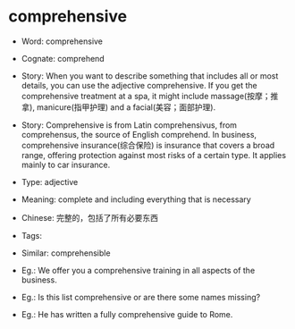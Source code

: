 # comprehensive

- Word: comprehensive
- Cognate: comprehend
- Story: When you want to describe something that includes all or most details, you can use the adjective comprehensive. If you get the comprehensive treatment at a spa, it might include massage(按摩；推拿), manicure(指甲护理) and a facial(美容；面部护理).
- Story: Comprehensive is from Latin comprehensivus, from comprehensus, the source of English comprehend. In business, comprehensive insurance(综合保险) is insurance that covers a broad range, offering protection against most risks of a certain type. It applies mainly to car insurance.

- Type: adjective
- Meaning: complete and including everything that is necessary
- Chinese: 完整的，包括了所有必要东西
- Tags: 
- Similar: comprehensible
- Eg.: We offer you a comprehensive training in all aspects of the business.
- Eg.: Is this list comprehensive or are there some names missing?
- Eg.: He has written a fully comprehensive guide to Rome.

